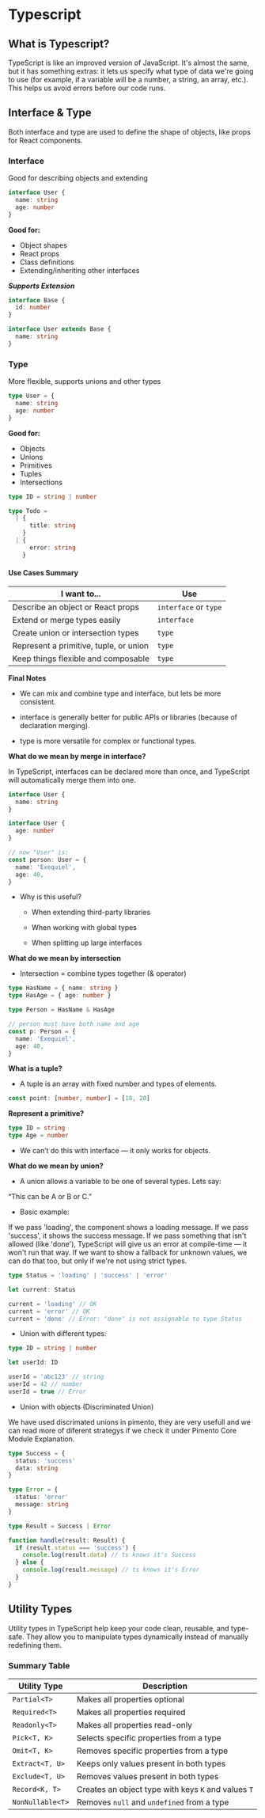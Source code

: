 # Typescript

## What is Typescript?

TypeScript is like an improved version of JavaScript. It's almost the same, but it has something extras: it lets us specify what type of data we're going to use (for example, if a variable will be a number, a string, an array, etc.). This helps us avoid errors before our code runs.

## Interface & Type

Both interface and type are used to define the shape of objects, like props for React components.

### Interface

Good for describing objects and extending

```ts
interface User {
  name: string
  age: number
}
```

**Good for:**

- Object shapes
- React props
- Class definitions
- Extending/inheriting other interfaces

**_Supports Extension_**

```ts
interface Base {
  id: number
}

interface User extends Base {
  name: string
}
```

### Type

More flexible, supports unions and other types

```ts
type User = {
  name: string
  age: number
}
```

**Good for:**

- Objects
- Unions
- Primitives
- Tuples
- Intersections

```ts
type ID = string | number

type Todo =
  | {
      title: string
    }
  | {
      error: string
    }
```

#### Use Cases Summary

| I want to...                           | Use                   |
| -------------------------------------- | --------------------- |
| Describe an object or React props      | `interface` or `type` |
| Extend or merge types easily           | `interface`           |
| Create union or intersection types     | `type`                |
| Represent a primitive, tuple, or union | `type`                |
| Keep things flexible and composable    | `type`                |

**Final Notes**

- We can mix and combine type and interface, but lets be more consistent.

- interface is generally better for public APIs or libraries (because of declaration merging).

- type is more versatile for complex or functional types.

**What do we mean by merge in interface?**

In TypeScript, interfaces can be declared more than once, and TypeScript will automatically merge them into one.

```ts
interface User {
  name: string
}

interface User {
  age: number
}

// now "User" is:
const person: User = {
  name: 'Exequiel',
  age: 40,
}
```

- Why is this useful?

  - When extending third-party libraries

  - When working with global types

  - When splitting up large interfaces

**What do we mean by intersection**

- Intersection = combine types together (& operator)

```ts
type HasName = { name: string }
type HasAge = { age: number }

type Person = HasName & HasAge

// person must have both name and age
const p: Person = {
  name: 'Exequiel',
  age: 40,
}
```

**What is a tuple?**

- A tuple is an array with fixed number and types of elements.

```ts
const point: [number, number] = [10, 20]
```

**Represent a primitive?**

```ts
type ID = string
type Age = number
```

- We can’t do this with interface — it only works for objects.

**What do we mean by union?**

- A union allows a variable to be one of several types. Lets say:

“This can be A or B or C.”

- Basic example:

If we pass 'loading', the component shows a loading message. If we pass 'success', it shows the success message.
If we pass something that isn't allowed (like 'done'), TypeScript will give us an error at compile-time — it won't run that way.
If we want to show a fallback for unknown values, we can do that too, but only if we're not using strict types.

```ts
type Status = 'loading' | 'success' | 'error'

let current: Status

current = 'loading' // OK
current = 'error' // OK
current = 'done' // Error: "done" is not assignable to type Status
```

- Union with different types:

```ts
type ID = string | number

let userId: ID

userId = 'abc123' // string
userId = 42 // number
userId = true // Error
```

- Union with objects (Discriminated Union)

We have used discrimated unions in pimento, they are very usefull and we can read more of diferent strategys if we check it under Pimento Core Module Explanation.

```ts
type Success = {
  status: 'success'
  data: string
}

type Error = {
  status: 'error'
  message: string
}

type Result = Success | Error

function handle(result: Result) {
  if (result.status === 'success') {
    console.log(result.data) // ts knows it's Success
  } else {
    console.log(result.message) // ts knows it's Error
  }
}
```

## Utility Types

Utility types in TypeScript help keep your code clean, reusable, and type-safe. They allow you to manipulate types dynamically instead of manually redefining them.

### Summary Table

| Utility Type     | Description                                         |
| ---------------- | --------------------------------------------------- |
| `Partial<T>`     | Makes all properties optional                       |
| `Required<T>`    | Makes all properties required                       |
| `Readonly<T>`    | Makes all properties read-only                      |
| `Pick<T, K>`     | Selects specific properties from a type             |
| `Omit<T, K>`     | Removes specific properties from a type             |
| `Extract<T, U>`  | Keeps only values present in both types             |
| `Exclude<T, U>`  | Removes values present in both types                |
| `Record<K, T>`   | Creates an object type with keys `K` and values `T` |
| `NonNullable<T>` | Removes `null` and `undefined` from a type          |
